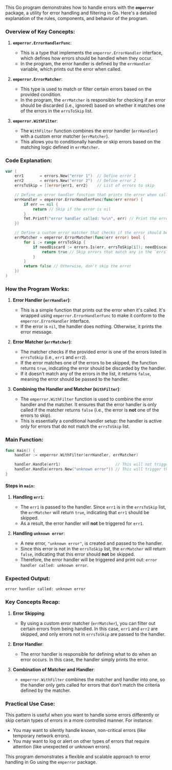 This Go program demonstrates how to handle errors with the **`emperror`** package, a utility for error handling and filtering in Go. Here's a detailed explanation of the rules, components, and behavior of the program.

### Overview of Key Concepts:

1. **`emperror.ErrorHandlerFunc`**:
   - This is a type that implements the `emperror.ErrorHandler` interface, which defines how errors should be handled when they occur.
   - In the program, the error handler is defined by the `errHandler` variable, which prints out the error when called.

2. **`emperror.ErrorMatcher`**:
   - This type is used to match or filter certain errors based on the provided condition.
   - In the program, the `errMatcher` is responsible for checking if an error should be discarded (i.e., ignored) based on whether it matches one of the errors in the `errsToSkip` list.

3. **`emperror.WithFilter`**:
   - The `WithFilter` function combines the error handler (`errHandler`) with a custom error matcher (`errMatcher`).
   - This allows you to conditionally handle or skip errors based on the matching logic defined in `errMatcher`.

### Code Explanation:

```go
var (
	err1       = errors.New("error 1")  // Define error 1
	err2       = errors.New("error 2")  // Define error 2
	errsToSkip = []error{err1, err2}    // List of errors to skip

	// Define an error handler function that prints the error when called
	errHandler = emperror.ErrorHandlerFunc(func(err error) {
		if err == nil {
			return // Skip if the error is nil
		}
		fmt.Printf("error handler called: %v\n", err) // Print the error
	})

	// Define a custom error matcher that checks if the error should be skipped
	errMatcher = emperror.ErrorMatcher(func(err error) bool {
		for i := range errsToSkip {
			if needDiscard := errors.Is(err, errsToSkip[i]); needDiscard {
				return true // Skip errors that match any in the `errsToSkip` list
			}
		}
		return false // Otherwise, don't skip the error
	})
)
```

### How the Program Works:

1. **Error Handler (`errHandler`)**:
   - This is a simple function that prints out the error when it's called. It's wrapped using `emperror.ErrorHandlerFunc` to make it conform to the `emperror.ErrorHandler` interface.
   - If the error is `nil`, the handler does nothing. Otherwise, it prints the error message.

2. **Error Matcher (`errMatcher`)**:
   - The matcher checks if the provided error is one of the errors listed in `errsToSkip` (i.e., `err1` and `err2`).
   - If the error matches one of the errors to be skipped, the function returns `true`, indicating the error should be discarded by the handler.
   - If it doesn't match any of the errors in the list, it returns `false`, meaning the error should be passed to the handler.

3. **Combining the Handler and Matcher (`WithFilter`)**:
   - The `emperror.WithFilter` function is used to combine the error handler and the matcher. It ensures that the error handler is only called if the matcher returns `false` (i.e., the error is **not** one of the errors to skip).
   - This is essentially a conditional handler setup: the handler is active only for errors that do not match the `errsToSkip` list.

### Main Function:

```go
func main() {
	handler := emperror.WithFilter(errHandler, errMatcher)

	handler.Handle(err1)                        // This will not trigger the handler.
	handler.Handle(errors.New("unknown error")) // This will trigger the handler.
}
```

#### Steps in `main`:
1. **Handling `err1`**:
   - The `err1` is passed to the handler. Since `err1` is in the `errsToSkip` list, the `errMatcher` will return `true`, indicating that `err1` should be skipped.
   - As a result, the error handler will **not** be triggered for `err1`.

2. **Handling `unknown error`**:
   - A new error, `"unknown error"`, is created and passed to the handler.
   - Since this error is not in the `errsToSkip` list, the `errMatcher` will return `false`, indicating that this error should **not** be skipped.
   - Therefore, the error handler will be triggered and print out: `error handler called: unknown error`.

### Expected Output:
```
error handler called: unknown error
```

### Key Concepts Recap:
1. **Error Skipping**:
   - By using a custom error matcher (`errMatcher`), you can filter out certain errors from being handled. In this case, `err1` and `err2` are skipped, and only errors not in `errsToSkip` are passed to the handler.
   
2. **Error Handler**:
   - The error handler is responsible for defining what to do when an error occurs. In this case, the handler simply prints the error.

3. **Combination of Matcher and Handler**:
   - `emperror.WithFilter` combines the matcher and handler into one, so the handler only gets called for errors that don’t match the criteria defined by the matcher.

### Practical Use Case:
This pattern is useful when you want to handle some errors differently or skip certain types of errors in a more controlled manner. For instance:
- You may want to silently handle known, non-critical errors (like temporary network errors).
- You may want to log or alert on other types of errors that require attention (like unexpected or unknown errors).

This program demonstrates a flexible and scalable approach to error handling in Go using the `emperror` package.